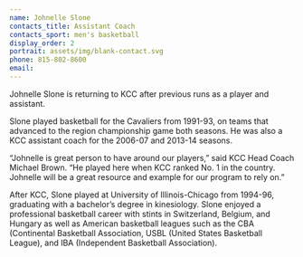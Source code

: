 ```yaml
---
name: Johnelle Slone
contacts_title: Assistant Coach
contacts_sport: men's basketball
display_order: 2
portrait: assets/img/blank-contact.svg
phone: 815-802-8600
email:
---
```


Johnelle Slone is returning to KCC after previous runs as a player and assistant.

Slone played basketball for the Cavaliers from 1991-93, on teams that advanced to the region championship game both seasons. He was also a KCC assistant coach for the 2006-07 and 2013-14 seasons.&nbsp;

“Johnelle is great person to have around our players,” said KCC Head Coach Michael Brown. “He played here when KCC ranked No. 1 in the country. Johnelle will be a great resource and example for our program to rely on.”

After KCC, Slone played at University of Illinois-Chicago from 1994-96, graduating with a bachelor’s degree in kinesiology. Slone enjoyed a professional basketball career with stints in Switzerland, Belgium, and Hungary as well as American basketball leagues such as the CBA (Continental Basketball Association, USBL (United States Basketball League), and IBA (Independent Basketball Association).
